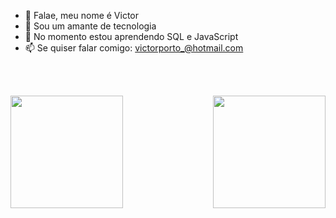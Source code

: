 - 👋 Falae, meu nome é Victor
- 👀 Sou um amante de tecnologia
- 🌱 No momento estou aprendendo SQL e JavaScript
- 📫 Se quiser falar comigo: victorporto_@hotmail.com


<br>
<br>
<div align="center">
  <a href="https://github.com/VORP2830">
  <img align ="left" height="180em" src="https://github-readme-stats.vercel.app/api?username=VORP2830&show_icons=true&theme=dracula&include_all_commits=true&count_private=true"/>
  <p>
  <img align="right"height="180em" src="https://github-readme-stats.vercel.app/api/top-langs/?username=VORP2830&layout=compact&langs_count=7&theme=dracula"/>
</div>

